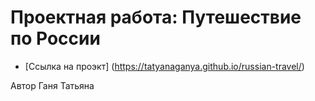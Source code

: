 # Проектная работа: Путешествие по России

* [Ссылка на проэкт] (https://tatyanaganya.github.io/russian-travel/)

Автор Ганя Татьяна
